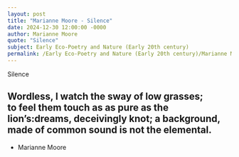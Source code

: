 ```yaml
---
layout: post
title: "Marianne Moore - Silence"
date: 2024-12-30 12:00:00 -0000
author: Marianne Moore
quote: "Silence"
subject: Early Eco-Poetry and Nature (Early 20th century)
permalink: /Early Eco-Poetry and Nature (Early 20th century)/Marianne Moore/Marianne Moore - Silence
---
```


Silence

Wordless, I watch
          the sway
          of low grasses;  
     to feel them touch as
     as pure                 as the lion’s:dreams,
  deceivingly  knot;
 a background, made of common
    sound is not the elemental.
   ----

- Marianne Moore
